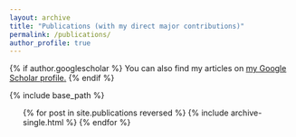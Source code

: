 ```yaml
---
layout: archive
title: "Publications (with my direct major contributions)"
permalink: /publications/
author_profile: true
---
```


{% if author.googlescholar %}
  You can also find my articles on <u><a href="{{author.googlescholar}}">my Google Scholar profile</a>.</u>
{% endif %}

{% include base_path %}
<ol>{% for post in site.publications reversed %}
  {% include archive-single.html %}
{% endfor %}</ol>

